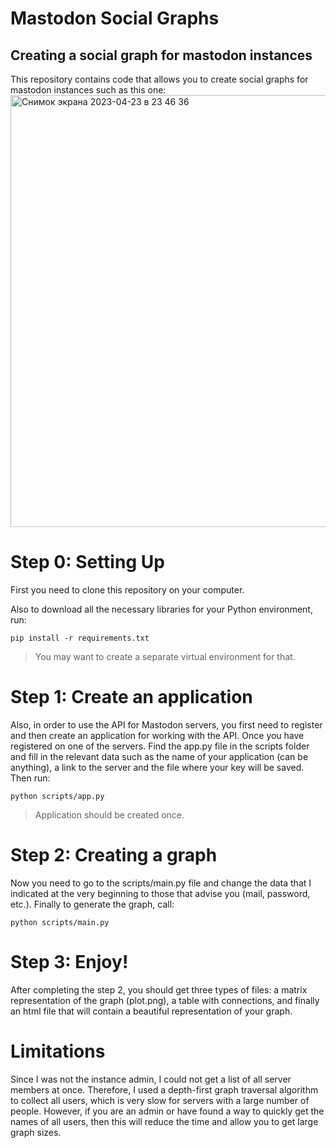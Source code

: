 # Mastodon Social Graphs
## Creating a social graph for mastodon instances
This repository contains code that allows you to create social graphs for mastodon instances such as this one:
<img width="691" alt="Снимок экрана 2023-04-23 в 23 46 36" src="https://user-images.githubusercontent.com/91324982/233857558-e86fc742-f562-4613-aec5-2ba3a5235d22.png">

# Step 0: Setting Up
First you need to clone this repository on your computer.

Also to download all the necessary libraries for your Python environment, run:
```
pip install -r requirements.txt
```
> You may want to create a separate virtual environment for that.

# Step 1: Create an application
Also, in order to use the API for Mastodon servers, you first need to register and then create an application for working with the API.
Once you have registered on one of the servers. Find the app.py file in the scripts folder and fill in the relevant data such as the name of your application (can be anything), a link to the server and the file where your key will be saved. Then run: 
```
python scripts/app.py
```
> Application should be created once.

# Step 2: Creating a graph

Now you need to go to the scripts/main.py file and change the data that I indicated at the very beginning to those that advise you (mail, password, etc.).
Finally to generate the graph, call:
```
python scripts/main.py
```

# Step 3: Enjoy!
After completing the step 2, you should get three types of files: a matrix representation of the graph (plot.png), a table with connections, and finally an html file that will contain a beautiful representation of your graph.

# Limitations
Since I was not the instance admin, I could not get a list of all server members at once. Therefore, I used a depth-first graph traversal algorithm to collect all users, which is very slow for servers with a large number of people. However, if you are an admin or have found a way to quickly get the names of all users, then this will reduce the time and allow you to get large graph sizes.

